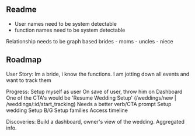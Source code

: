 ## Readme

- User names need to be system detectable
- function names need to be system detectable


Relationship needs to be graph based
brides - moms - uncles - niece


## Roadmap

User Story:
Im a bride, i know the functions. I am jotting down all events and want to track them

Progress:
  Setup myself as user
    On save of user, throw him on Dashboard
    One of the CTA's would be 'Resume Wedding Setup' (/weddings/new | /weddings/:id/start_tracking)
    Needs a better verb/CTA prompt
  Setup wedding
  Setup B/G
  Setup families
  Access timeline

Discoveries:
  Build a dashboard, owner's view of the wedding. Aggregated info.
